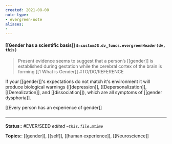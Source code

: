 ```yaml
---
created: 2021-08-08
note-type: 
- evergreen-note
aliases:
- 
---
```


#### [[Gender has a scientific basis]] `$=customJS.dv_funcs.evergreenHeader(dv, this)`

> Present evidence seems to suggest that a person’s [[gender]] is established during gestation while the cerebral cortex of the brain is forming
[[1 What is Gender]] #TO/DO/REFERENCE 

If your [[gender]]'s expectations do not match it's environment it will produce biological warnings ([[depression]], [[Depersonalization]], [[Derealization]], and [[dissociation]]), which are all symptoms of [[gender dysphoria]].

[[Every person has an experience of gender]]

### <hr class="footnote"/>

**Status**:: #EVER/SEED
*edited `=this.file.mtime`*

**Topics**:: [[gender]], [[self]], [[human experience]], [[Neuroscience]]
	
